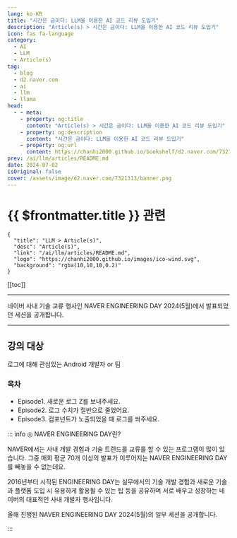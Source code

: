 ```yaml
---
lang: ko-KR
title: "시간은 금이다: LLM을 이용한 AI 코드 리뷰 도입기"
description: "Article(s) > 시간은 금이다: LLM을 이용한 AI 코드 리뷰 도입기"
icon: fas fa-language
category: 
  - AI
  - LLM
  - Article(s)
tag: 
  - blog
  - d2.naver.com
  - ai
  - llm
  - llama
head:  
  - - meta:
    - property: og:title
      content: "Article(s) > 시간은 금이다: LLM을 이용한 AI 코드 리뷰 도입기"
    - property: og:description
      content: "시간은 금이다: LLM을 이용한 AI 코드 리뷰 도입기"
    - property: og:url
      content: https://chanhi2000.github.io/bookshelf/d2.naver.com/7321313.html
prev: /ai/llm/articles/README.md
date: 2024-07-02
isOriginal: false
cover: /assets/image/d2.naver.com/7321313/banner.png
---
```


# {{ $frontmatter.title }} 관련

```component VPCard
{
  "title": "LLM > Article(s)",
  "desc": "Article(s)",
  "link": "/ai/llm/articles/README.md",
  "logo": "https://chanhi2000.github.io/images/ico-wind.svg",
  "background": "rgba(10,10,10,0.2)"
}
```

[[toc]]

---

<SiteInfo
  name="시간은 금이다: LLM을 이용한 AI 코드 리뷰 도입기 | NAVER D2"
  desc="시간은 금이다: LLM을 이용한 AI 코드 리뷰 도입기"
  url="https://d2.naver.com/helloworld/7321313"
  logo="/assets/image/d2.naver.com/favicon.ico"
  preview="/assets/image/d2.naver.com/7321313/banner.png"/>

네이버 사내 기술 교류 행사인 NAVER ENGINEERING DAY 2024(5월)에서 발표되었던 세션을 공개합니다.

<!-- 
https://tv.naver.com/embed/56601286?autoPlay=true
TODO: find youtube
-->

---

## 강의 대상

로그에 대해 관심있는 Android 개발자 or 팀

### 목차

- Episode1. 새로운 로그 Z를 보내주세요.
- Episode2. 로그 수치가 절반으로 줄었어요.
- Episode3. 컴포넌트가 노출되었을 때 로그를 쏴주세요.

::: info ◎ NAVER ENGINEERING DAY란?

NAVER에서는 사내 개발 경험과 기술 트렌드를 교류를 할 수 있는 프로그램이 많이 있습니다. 그중 매회 평균 70개 이상의 발표가 이루어지는 NAVER ENGINEERING DAY를 빼놓을 수 없는데요.

2016년부터 시작된 ENGINEERING DAY는 실무에서의 기술 개발 경험과 새로운 기술과 플랫폼 도입 시 유용하게 활용될 수 있는 팁 등을 공유하며 서로 배우고 성장하는 네이버의 대표적인 사내 개발자 행사입니다.

올해 진행된 NAVER ENGINEERING DAY 2024(5월)의 일부 세션을 공개합니다.

:::
